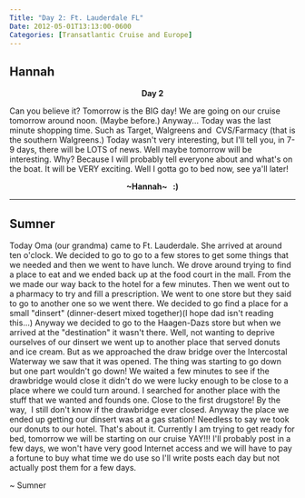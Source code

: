 ```yaml
---
Title: "Day 2: Ft. Lauderdale FL"
Date: 2012-05-01T13:13:00-0600
Categories: [Transatlantic Cruise and Europe]
---
```


## Hannah

<div style="text-align: center;">
<b>Day 2</b>
</div>

Can you believe it? Tomorrow is the BIG day! We are going on our cruise
tomorrow around noon. (Maybe before.) Anyway... Today was the last
minute shopping time. Such as Target, Walgreens and  CVS/Farmacy (that
is the southern Walgreens.) Today wasn't very interesting, but I'll tell
you, in 7-9 days, there will be LOTS of news. Well maybe tomorrow will
be interesting. Why? Because I will probably tell everyone about and
what's on the boat. It will be VERY exciting. Well I gotta go to bed
now, see ya'll later!

<div style="text-align: center;">
<b>~Hannah~   :)</b>
</div>

-------------------------------------------------------------------------------

## Sumner

Today Oma (our grandma) came to Ft. Lauderdale. She arrived at around
ten o'clock. We decided to go to go to a few stores to get some things
that we needed and then we went to have lunch. We drove around trying to
find a place to eat and we ended back up at the food court in the mall.
From the we made our way back to the hotel for a few minutes. Then we
went out to a pharmacy to try and fill a prescription. We went to one
store but they said to go to another one so we went there. We decided to
go find a place for a small "dinsert" (dinner-desert mixed together)(I
hope dad isn't reading this...) Anyway we decided to go to the
Haagen-Dazs store but when we arrived at the "destination" it wasn't
there. Well, not wanting to deprive ourselves of our dinsert we went up
to another place that served donuts and ice cream. But as we approached
the draw bridge over the Intercostal Waterway we saw that it was opened.
The thing was starting to go down but one part wouldn't go down! We
waited a few minutes to see if the drawbridge would close it didn't do
we were lucky enough to be close to a place where we could turn around.
I searched for another place with the stuff that we wanted and founds
one. Close to the first drugstore! By the way,  I still don't know if
the drawbridge ever closed. Anyway the place we ended up getting our
dinsert was at a gas station! Needless to say we took our donuts to our
hotel. That's about it. Currently I am trying to get ready for bed,
tomorrow we will be starting on our cruise YAY!!! I'll probably post in
a few days, we won't have very good Internet access and we will have to
pay a fortune to buy what time we do use so I'll write posts each day
but not actually post them for a few days.

~ Sumner
